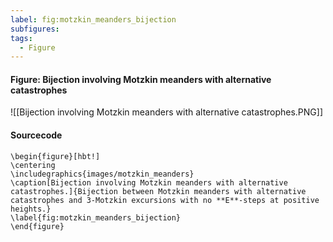```yaml
---
label: fig:motzkin_meanders_bijection
subfigures:
tags:
  - Figure
---
```

#### Figure: Bijection involving Motzkin meanders with alternative catastrophes

![[Bijection involving Motzkin meanders with alternative catastrophes.PNG]]

#### Sourcecode

```
\begin{figure}[hbt!]
\centering
\includegraphics{images/motzkin_meanders}
\caption[Bijection involving Motzkin meanders with alternative catastrophes.]{Bijection between Motzkin meanders with alternative catastrophes and 3-Motzkin excursions with no **E**-steps at positive heights.}
\label{fig:motzkin_meanders_bijection}
\end{figure}
```
